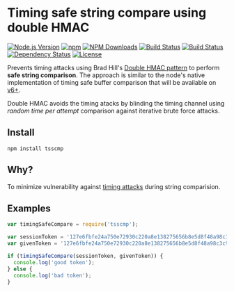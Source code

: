 # Timing safe string compare using double HMAC
[![Node.js Version][node-version-image]][node-version-url]
[![npm][npm-image]][npm-url]
[![NPM Downloads][downloads-image]][downloads-url]
[![Build Status][travis-image]][travis-url]
[![Build Status][appveyor-image]][appveyor-url]
[![Dependency Status][david-image]][david-url]
[![License][license-image]][license-url]


[travis-image]: https://travis-ci.org/suryagh/tsscmp.svg?branch=master
[travis-url]: https://travis-ci.org/suryagh/tsscmp
[appveyor-image]: https://ci.appveyor.com/api/projects/status/github/suryagh/tsscmp?branch=master&passingText=window&failingText=windows&svg=true
[appveyor-url]: https://ci.appveyor.com/project/suryagh/tsscmp
[npm-image]: https://img.shields.io/npm/v/tsscmp.svg?style=flat
[npm-url]: https://npmjs.org/package/tsscmp
[node-version-image]: https://img.shields.io/node/v/tsscmp.svg
[node-version-url]: https://nodejs.org/en/download
[downloads-image]: https://img.shields.io/npm/dm/tsscmp.svg
[downloads-url]: https://npmjs.org/package/tsscmp
[david-image]: http://img.shields.io/david/suryagh/tsscmp.svg
[david-url]: https://david-dm.org/suryagh/tsscmp
[license-image]: http://img.shields.io/npm/l/tsscmp.svg
[license-url]: LICENSE


Prevents timing attacks using Brad Hill's [Double HMAC pattern](https://www.nccgroup.trust/us/about-us/newsroom-and-events/blog/2011/february/double-hmac-verification/) to perform __safe string comparison__. The approach is similar to the node's native implementation of timing safe buffer comparison that will be available on [v6+](https://github.com/nodejs/node/issues/3043).

Double HMAC avoids the timing atacks by blinding the timing channel using *random time per attempt* comparison against iterative brute force attacks.

## Install

```
npm install tsscmp
```

## Why?

To minimize vulnerability against [timing attacks](http://codahale.com/a-lesson-in-timing-attacks/) during string comparision.

## Examples

```js
var timingSafeCompare = require('tsscmp');

var sessionToken = '127e6fbfe24a750e72930c220a8e138275656b8e5d8f48a98c3c92df2caba935 ';
var givenToken = '127e6fbfe24a750e72930c220a8e138275656b8e5d8f48a98c3c92df2caba935 ';

if (timingSafeCompare(sessionToken, givenToken)) {
  console.log('good token');
} else {
  console.log('bad token');
}

```
